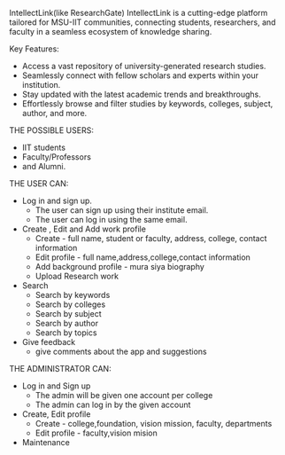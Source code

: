 IntellectLink(like ResearchGate)
IntellectLink is a cutting-edge platform tailored for MSU-IIT communities, connecting students, researchers, and faculty in a seamless ecosystem of knowledge sharing. 


Key Features:
- Access a vast repository of university-generated research studies.
- Seamlessly connect with fellow scholars and experts within your institution.
- Stay updated with the latest academic trends and breakthroughs.
- Effortlessly browse and filter studies by keywords, colleges, subject, author, and more.  


THE POSSIBLE USERS:
- IIT students
- Faculty/Professors
- and Alumni.


THE USER CAN:
- Log in and sign up.
  - The user can sign up using their institute email.
  - The user can log in using the same email.
- Create , Edit and Add work profile
  - Create - full name, student or faculty, address, college, contact information
  - Edit profile - full name,address,college,contact information
  - Add background profile - mura siya biography
  - Upload Research work
- Search
  - Search by keywords
  - Search by colleges
  - Search by subject
  - Search by author
  - Search by topics
- Give feedback
  - give comments about the app and suggestions 


THE ADMINISTRATOR CAN:
- Log in and Sign up
  - The admin will be given one account per college
  - The admin can log in by the given account
- Create, Edit profile
  - Create - college,foundation, vision mission, faculty, departments
  - Edit profile - faculty,vision mision
- Maintenance

